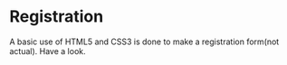 # Registration
A basic use of HTML5 and CSS3 is done to make a registration form(not actual).
Have a look.
